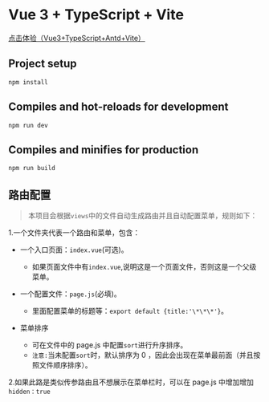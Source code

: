 # Vue 3 + TypeScript + Vite

[点击体验（Vue3+TypeScript+Antd+Vite）](https://tciano.github.io/vueViteAdmin/)

## Project setup

`npm install`

## Compiles and hot-reloads for development

`npm run dev`

## Compiles and minifies for production

`npm run build`

## 路由配置

> 本项目会根据`views`中的文件自动生成路由并且自动配置菜单，规则如下：

1.一个文件夹代表一个路由和菜单，包含：

-  一个入口页面：`index.vue`(可选)。

   -  如果页面文件中有`index.vue`,说明这是一个页面文件，否则这是一个父级菜单。

-  一个配置文件：`page.js`(必填)。

   -  里面配置菜单的标题等：`export default {title:'\*\*\*'}`。

-  菜单排序

   -  可在文件中的 page.js 中配置`sort`进行升序排序。
   -  `注意:`当未配置`sort`时，默认排序为 0 ，因此会出现在菜单最前面（并且按照文件顺序排序）。

2.如果此路是类似传参路由且不想展示在菜单栏时，可以在 page.js 中增加增加 `hidden：true`
